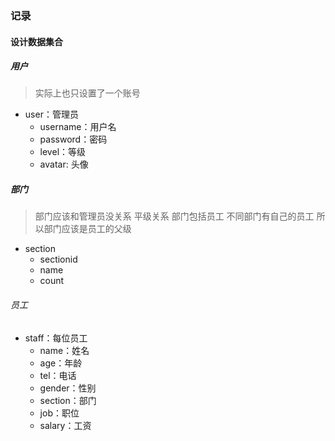 ### 记录



#### 设计数据集合


##### 用户

> 实际上也只设置了一个账号

* user：管理员
  * username：用户名
  * password：密码
  * level：等级
  * avatar: 头像



##### 部门

> 部门应该和管理员没关系 平级关系
> 部门包括员工 不同部门有自己的员工 所以部门应该是员工的父级

* section
  * sectionid
  * name
  * count

###### 员工

* staff：每位员工
  * name：姓名
  * age：年龄
  * tel：电话
  * gender：性别
  * section：部门
  * job：职位
  * salary：工资